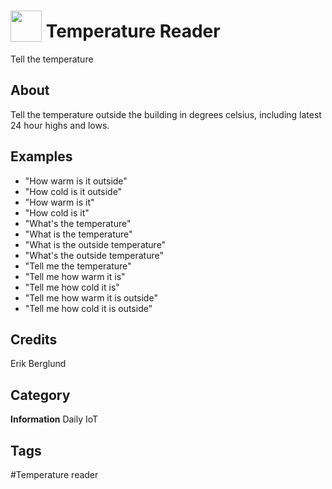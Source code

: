 # <img src="https://raw.githack.com/FortAwesome/Font-Awesome/master/svgs/solid/thermometer-half.svg" card_color="#22A7F0" width="50" height="50" style="vertical-align:bottom"/> Temperature Reader
Tell the temperature

## About
Tell the temperature outside the building in degrees celsius, including latest 24 hour highs and lows.

## Examples
* "How warm is it outside"
* "How cold is it outside"
* "How warm is it"
* "How cold is it"
* "What's the temperature"
* "What is the temperature"
* "What is the outside temperature"
* "What's the outside temperature"
* "Tell me the temperature"
* "Tell me how warm it is"
* "Tell me how cold it is"
* "Tell me how warm it is outside"
* "Tell me how cold it is outside"

## Credits
Erik Berglund

## Category
**Information**
Daily
IoT

## Tags
#Temperature reader

